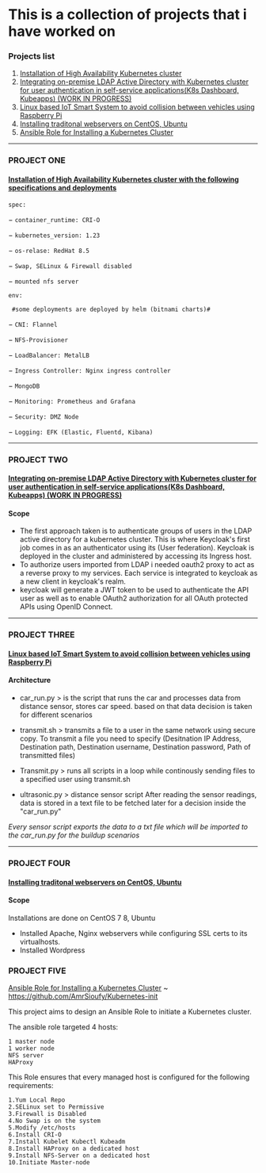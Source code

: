# This is a collection of projects that i have worked on

### Projects list
1. [Installation of High Availability Kubernetes cluster](https://github.com/AmrSioufy/Projects/blob/main/HA-Kubernetes-Installation)
2. [Integrating on-premise LDAP Active Directory with Kubernetes cluster for user authentication in self-service applications(K8s Dashboard, Kubeapps) (WORK IN PROGRESS) ](https://github.com/AmrSioufy/Projects/blob/main/K8s%20LDAP%20integration%20using%20keycloak)
3. [Linux based IoT Smart System to avoid collision between vehicles using Raspberry Pi](https://github.com/AmrSioufy/Raspberry-Pi)
4. [Installing traditonal webservers on CentOS, Ubuntu ](https://github.com/AmrSioufy/Projects/blob/main/Web_Servers_on_different_distros)
5. [Ansible Role for Installing a Kubernetes Cluster](https://github.com/AmrSioufy/Kubernetes-init)
----------------------------------------------------------------------------------------------------------------------------------------------------------------------

### PROJECT ONE 
#### [Installation of High Availability Kubernetes cluster with the following specifications and deployments](https://github.com/AmrSioufy/Projects/blob/main/HA-Kubernetes-Installation) 

` spec: `

  &minus; `container_runtime: CRI-O `
  
  &minus; `kubernetes_version: 1.23`
  
  &minus; `os-relase: RedHat 8.5`
  
  &minus; `Swap, SELinux & Firewall disabled`
  
  &minus; `mounted nfs server`

`env:`

` #some deployments are deployed by helm (bitnami charts)#`

  &minus; `CNI: Flannel` 
  
  &minus; `NFS-Provisioner`
  
  &minus; `LoadBalancer: MetalLB `
  
  &minus; `Ingress Controller: Nginx ingress controller`
  
  &minus; `MongoDB`
  
  &minus; `Monitoring: Prometheus and Grafana`
  
  &minus; `Security: DMZ Node`
  
  &minus; `Logging: EFK (Elastic, Fluentd, Kibana) `
  
 ----------------------------------------------------------------------------------------------------------------------------------------------------------------------
 
### PROJECT TWO ###
#### [Integrating on-premise LDAP Active Directory with Kubernetes cluster for user authentication in self-service applications(K8s Dashboard, Kubeapps) (WORK IN PROGRESS) ](https://github.com/AmrSioufy/Projects/blob/main/K8s%20LDAP%20integration%20using%20keycloak) ####

#### Scope
- The first approach taken is to authenticate groups of users in the LDAP active directory for a kubernetes cluster. This is where Keycloak's first job comes in as an authenticator using its (User federation). Keycloak is deployed in the cluster and administered by accessing its Ingress host.
- To authorize users imported from LDAP i needed oauth2 proxy to act as a reverse proxy to my services. Each service is integrated to keycloak as a new client in keycloak's realm. 
- keycloak will generate a JWT token to be used to authenticate the API user as well as to enable OAuth2 authorization for all OAuth protected APIs using OpenID Connect.
----------------------------------------------------------------------------------------------------------------------------------------------------------------------
### PROJECT THREE ###
#### [Linux based IoT Smart System to avoid collision between vehicles using Raspberry Pi](https://github.com/AmrSioufy/Raspberry-Pi)
#### Architecture
- car_run.py > is the script that runs the car and processes data from distance sensor, stores car speed. based on that data decision is taken for different scenarios

- transmit.sh > transmits a file to a user in the same network using secure copy. 
To transmit a file you need to specify (Desitnation IP Address, Destination path, Destination username, Destination password, Path of transmitted files)

- Transmit.py > runs all scripts in a loop while continously sending files to a specified user using transmit.sh

- ultrasonic.py > distance sensor script
After reading the sensor readings, data is stored in a text file to be fetched later for a decision inside the "car_run.py"

*Every sensor script exports the data to a txt file which will be imported to the car_run.py for the buildup scenarios*

----------------------------------------------------------------------------------------------------------------------------------------------------------------------

### PROJECT FOUR ###
#### [Installing traditonal webservers on CentOS, Ubuntu ](https://github.com/AmrSioufy/Projects/blob/main/Web%20Servers%20on%20different%20distros)
#### Scope
Installations are done on CentOS 7 8, Ubuntu
- Installed Apache, Nginx webservers while configuring SSL certs to its virtualhosts.
- Installed Wordpress 


### PROJECT FIVE ###
[Ansible Role for Installing a Kubernetes Cluster](https://github.com/AmrSioufy/Kubernetes-init) ~ https://github.com/AmrSioufy/Kubernetes-init

This project aims to design an Ansible Role to initiate a Kubernetes cluster.

The ansible role targeted 4 hosts:
```
1 master node
1 worker node
NFS server
HAProxy
```
This Role ensures that every managed host is configured for the following requirements:
```
1.Yum Local Repo
2.SELinux set to Permissive
3.Firewall is Disabled
4.No Swap is on the system
5.Modify /etc/hosts
6.Install CRI-O
7.Install Kubelet Kubectl Kubeadm
8.Install HAProxy on a dedicated host
9.Install NFS-Server on a dedicated host
10.Initiate Master-node
```
